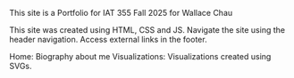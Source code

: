 This site is a Portfolio for IAT 355 Fall 2025 for Wallace Chau

This site was created using HTML, CSS and JS. Navigate the site using the header navigation. Access external links in the footer.

Home: Biography about me
Visualizations: Visualizations created using SVGs.